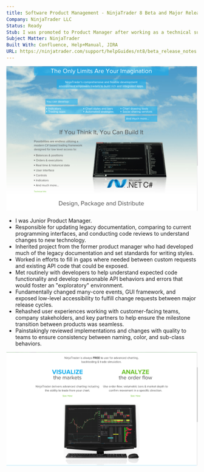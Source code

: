 ```yaml
---
title: Software Product Management - NinjaTrader 8 Beta and Major Release
Company: NinjaTrader LLC
Status: Ready
Stub: I was promoted to Product Manager after working as a technical support lead for the NinjaTrader platform. When I was promoted, much of the early planning and specification was already completed, so I was brought on to help with the engineering implementation, user acceptance testing, and documentation up until the first major release of NinjaTrader 8 in November of 2016.
Subject Matter: NinjaTrader
Built With: Confluence, Help+Manual, JIRA
URL: https://ninjatrader.com/support/helpGuides/nt8/beta_release_notes.htm
---
```



![alt text](./img/pm.png)

- I was Junior Product Manager.
- Responsible for updating legacy documentation, comparing to current programming interfaces, and conducting code reviews to understand changes to new technology.
- Inherited project from the former product manager who had developed much of the legacy documentation and set standards for writing styles.
- Worked in efforts to fill in gaps where needed between custom requests and existing API code that could be exposed.
- Met routinely with developers to help understand expected code functionality and develop reasonable API behaviors and errors that would foster an "exploratory" environment.
- Fundamentally changed many-core events, GUI framework, and exposed low-level accessibility to fulfill change requests between major release cycles.
- Rehashed user experiences working with customer-facing teams, company stakeholders, and key partners to help ensure the milestone transition between products was seamless.
- Painstakingly reviewed implementations and changes with quality to teams to ensure consistency between naming, color, and sub-class behaviors.

![alt text](./img/pm1.png)